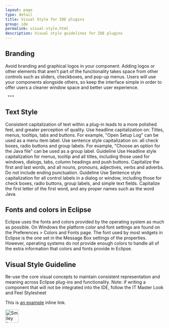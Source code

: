 ```yaml
---
layout: page
type: detail
title: Visual Style for IDE plugins
group: ide
permalink: visual-style.html
description: Visual style guidelines for IDE plugins
---
```


## Branding
Avoid branding and graphical logos in your component. Adding logos or other elements that aren’t part of the functionality takes space from other controls such as sliders, checkboxes, and pop-up menus. Users will use your components alongside others, so keep the interface simple in order to offer users a cleaner window space and better user experience.

	 ***


## Text Style
Consistent capitalization of text within a plug-in leads to a more polished feel, and greater perception of quality. Use headline capitalization on: Titles, menus, tooltips, tabs and buttons. For example, "Open Setup Log" can be used as a menu item label. Use sentence style capitalization on: all check boxes, radio buttons and group labels. For example, "Choose an option for the Java file" can be used as a group label. Guideline Use Headline style capitalization for menus, tooltip and all titles, including those used for windows, dialogs, tabs, column headings and push buttons. Capitalize the first and last words, and all nouns, pronouns, adjectives, verbs and adverbs. Do not include ending punctuation. Guideline Use Sentence style capitalization for all control labels in a dialog or window, including those for check boxes, radio buttons, group labels, and simple text fields. Capitalize the first letter of the first word, and any proper names such as the word Java.


## Fonts and colors in Eclipse
Eclipse uses the fonts and colors provided by the operating system as much as possible. On Windows the platform color and font settings are found on the Preferences > Colors and Fonts page. The font used by most widgets in Eclipse is the one set in the Message Box settings of the properties. However, operating systems do not provide enough colors to handle all of the extra information that colors and fonts provide in Eclipse. 



## Visual Style Guideline
Re-use the core visual concepts to maintain consistent representation and meaning across Eclipse plug-ins and functionality. 
Note: if writing a component that will not be integrated into the IDE, follow the IT Master Look and Feel Stylesheet
 
This is [an example](http://example.com/ "Title") inline link.

<img src="smiley.gif" alt="Smiley face" height="42" width="42">
